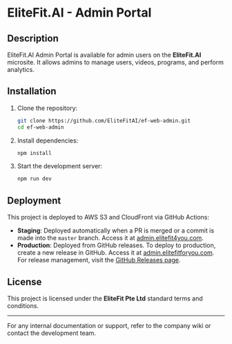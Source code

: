 # EliteFit.AI - Admin Portal

## Description
EliteFit.AI Admin Portal is available for admin users on the **EliteFit.AI** microsite. It allows admins to manage users, videos, programs, and perform analytics.

## Installation
1. Clone the repository:
   ```sh
   git clone https://github.com/EliteFitAI/ef-web-admin.git
   cd ef-web-admin
   ```
2. Install dependencies:
   ```sh
   npm install
   ```
3. Start the development server:
   ```sh
   npm run dev
   ```

## Deployment
This project is deployed to AWS S3 and CloudFront via GitHub Actions:
- **Staging**: Deployed automatically when a PR is merged or a commit is made into the `master` branch. Access it at [admin.elitefit4you.com](http://admin.elitefit4you.com).
- **Production**: Deployed from GitHub releases. To deploy to production, create a new release in GitHub. Access it at [admin.elitefitforyou.com](http://admin.elitefitforyou.com). For release management, visit the [GitHub Releases page](https://github.com/EliteFitAI/ef-web-admin/releases).

## License
This project is licensed under the **EliteFit Pte Ltd** standard terms and conditions.

---

For any internal documentation or support, refer to the company wiki or contact the development team.


